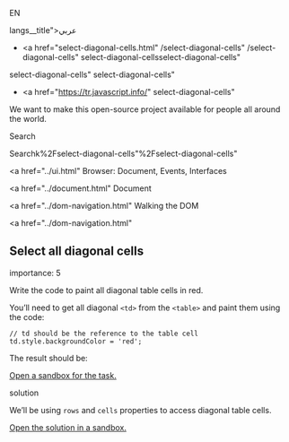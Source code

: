 EN

langs\_\_title">عربي</span></a>

- <a href="select-diagonal-cells.html"
  /select-diagonal-cells"
  /select-diagonal-cells"
  select-diagonal-cellsselect-diagonal-cells"

<!-- -->

select-diagonal-cells"
select-diagonal-cells"

- <a href="https://tr.javascript.info/"
  select-diagonal-cells"

We want to make this open-source project available for people all around the world.

Search

Searchk%2Fselect-diagonal-cells"%2Fselect-diagonal-cells" </a>

<a href="../ui.html" Browser: Document, Events, Interfaces</span></a>

<a href="../document.html" Document</span></a>

<a href="../dom-navigation.html" Walking the DOM</span></a>

<a href="../dom-navigation.html"

## Select all diagonal cells

<span class="task__importance" title="How important is the task, from 1 to 5">importance: 5</span>

Write the code to paint all diagonal table cells in red.

You’ll need to get all diagonal `<td>` from the `<table>` and paint them using the code:

    // td should be the reference to the table cell
    td.style.backgroundColor = 'red';

The result should be:

[Open a sandbox for the task.](https://plnkr.co/edit/nuNlB97squ4Hgwrg?p=preview)

solution

We’ll be using `rows` and `cells` properties to access diagonal table cells.

[Open the solution in a sandbox.](https://plnkr.co/edit/mT7Hlxa5XBhtHzLt?p=preview)

